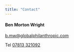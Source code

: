 ```yaml
---
title: "Contact"
---
```


#### Ben Morton Wright

[b.mw@globalphilanthropic.com](mailto:b.mw@globalphilanthropic.com)

Tel [07813 321092](tel:07813321092)